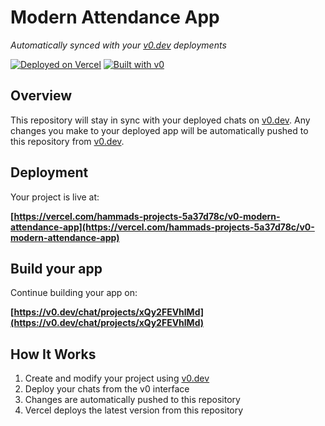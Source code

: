 # Modern Attendance App

*Automatically synced with your [v0.dev](https://v0.dev) deployments*

[![Deployed on Vercel](https://img.shields.io/badge/Deployed%20on-Vercel-black?style=for-the-badge&logo=vercel)](https://vercel.com/hammads-projects-5a37d78c/v0-modern-attendance-app)
[![Built with v0](https://img.shields.io/badge/Built%20with-v0.dev-black?style=for-the-badge)](https://v0.dev/chat/projects/xQy2FEVhlMd)

## Overview

This repository will stay in sync with your deployed chats on [v0.dev](https://v0.dev).
Any changes you make to your deployed app will be automatically pushed to this repository from [v0.dev](https://v0.dev).

## Deployment

Your project is live at:

**[https://vercel.com/hammads-projects-5a37d78c/v0-modern-attendance-app](https://vercel.com/hammads-projects-5a37d78c/v0-modern-attendance-app)**

## Build your app

Continue building your app on:

**[https://v0.dev/chat/projects/xQy2FEVhlMd](https://v0.dev/chat/projects/xQy2FEVhlMd)**

## How It Works

1. Create and modify your project using [v0.dev](https://v0.dev)
2. Deploy your chats from the v0 interface
3. Changes are automatically pushed to this repository
4. Vercel deploys the latest version from this repository